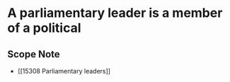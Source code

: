 # A parliamentary leader is a member of a political   

## Scope Note

- [[15308 Parliamentary leaders]]  

